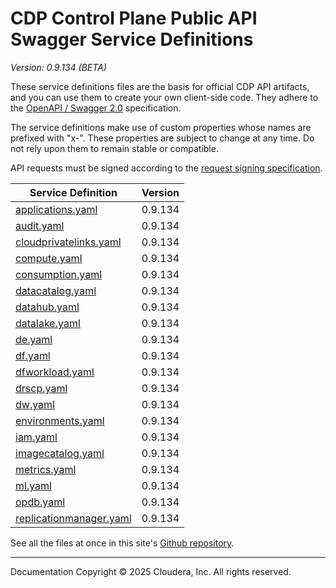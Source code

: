 # CDP Control Plane Public API Swagger Service Definitions

*Version: 0.9.134 (BETA)*

These service definitions files are the basis for official CDP API artifacts,
and you can use them to create your own client-side code. They adhere to the
[OpenAPI / Swagger 2.0](https://swagger.io/specification/v2/) specification.

The service definitions make use of custom properties whose names are prefixed
with "x-". These properties are subject to change at any time. Do not rely upon
them to remain stable or compatible.

API requests must be signed according to the
[request signing specification](request_signing.md).

| Service Definition | Version |
| --- | --- |
| [applications.yaml](./applications.yaml) | 0.9.134 |
| [audit.yaml](./audit.yaml) | 0.9.134 |
| [cloudprivatelinks.yaml](./cloudprivatelinks.yaml) | 0.9.134 |
| [compute.yaml](./compute.yaml) | 0.9.134 |
| [consumption.yaml](./consumption.yaml) | 0.9.134 |
| [datacatalog.yaml](./datacatalog.yaml) | 0.9.134 |
| [datahub.yaml](./datahub.yaml) | 0.9.134 |
| [datalake.yaml](./datalake.yaml) | 0.9.134 |
| [de.yaml](./de.yaml) | 0.9.134 |
| [df.yaml](./df.yaml) | 0.9.134 |
| [dfworkload.yaml](./dfworkload.yaml) | 0.9.134 |
| [drscp.yaml](./drscp.yaml) | 0.9.134 |
| [dw.yaml](./dw.yaml) | 0.9.134 |
| [environments.yaml](./environments.yaml) | 0.9.134 |
| [iam.yaml](./iam.yaml) | 0.9.134 |
| [imagecatalog.yaml](./imagecatalog.yaml) | 0.9.134 |
| [metrics.yaml](./metrics.yaml) | 0.9.134 |
| [ml.yaml](./ml.yaml) | 0.9.134 |
| [opdb.yaml](./opdb.yaml) | 0.9.134 |
| [replicationmanager.yaml](./replicationmanager.yaml) | 0.9.134 |

See all the files at once in this site's
[Github repository](https://github.com/cloudera/cdp-dev-docs/tree/master/api-docs/swagger).

----

Documentation Copyright © 2025 Cloudera, Inc. All rights reserved.

